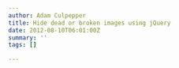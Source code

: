 ```yaml
---
author: Adam Culpepper
title: Hide dead or broken images using jQuery
date: 2012-08-10T06:01:00Z
summary: ''
tags: []

---
```

